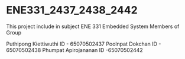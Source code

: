 # ENE331_2437_2438_2442
This project include in subject ENE 331 Embedded System
Members of Group 

Puthipong Kiettiwuthi ID - 65070502437
Poolnpat Dokchan ID - 65070502438
Phumpat Apirojananan ID -65070502442

